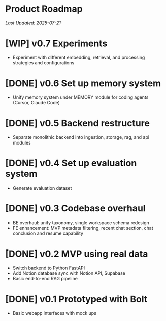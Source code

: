 # Product Roadmap

*Last Updated: 2025-07-21*

# [WIP] v0.7 Experiments
- Experiment with different embedding, retrieval, and processing strategies and configurations

# [DONE] v0.6 Set up memory system
- Unify memory system under MEMORY module for coding agents (Cursor, Claude Code)

# [DONE] v0.5 Backend restructure
- Separate monolithic backend into ingestion, storage, rag, and api modules

# [DONE] v0.4 Set up evaluation system
- Generate evaluation dataset

# [DONE] v0.3 Codebase overhaul
- BE overhaul: unify taxonomy, single workspace schema redesign
- FE enhancement: MVP metadata filtering, recent chat section, chat conclusion and resume capability

# [DONE] v0.2 MVP using real data
- Switch backend to Python FastAPI
- Add Notion database sync with Notion API, Supabase
- Basic end-to-end RAG pipeline

# [DONE] v0.1 Prototyped with Bolt
- Basic webapp interfaces with mock ups